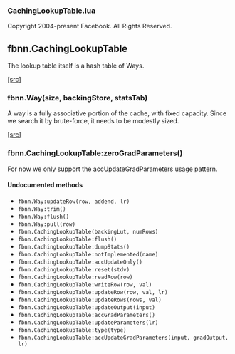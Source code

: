 

### CachingLookupTable.lua ###

Copyright 2004-present Facebook. All Rights Reserved.

<a name="fbnn.CachingLookupTable.dok"></a>


## fbnn.CachingLookupTable ##

The lookup table itself is a hash table of Ways.

<a class="entityLink" href="https://github.com/facebook/fbnn/blob/5dc9bb691436a7687026f4f39b2eea1c0b523ae8/fbnn/CachingLookupTable.lua#L13">[src]</a>
<a name="fbnn.Way"></a>


### fbnn.Way(size, backingStore, statsTab) ###

A way is a fully associative portion of the cache, with fixed
capacity. Since we search it by brute-force, it needs to be
modestly sized.

<a class="entityLink" href="https://github.com/facebook/fbnn/blob/5dc9bb691436a7687026f4f39b2eea1c0b523ae8/fbnn/CachingLookupTable.lua#L259">[src]</a>
<a name="fbnn.CachingLookupTable:zeroGradParameters"></a>


### fbnn.CachingLookupTable:zeroGradParameters() ###

For now we only support the accUpdateGradParameters usage pattern.


#### Undocumented methods ####

<a name="fbnn.Way:updateRow"></a>
 * `fbnn.Way:updateRow(row, addend, lr)`
<a name="fbnn.Way:trim"></a>
 * `fbnn.Way:trim()`
<a name="fbnn.Way:flush"></a>
 * `fbnn.Way:flush()`
<a name="fbnn.Way:pull"></a>
 * `fbnn.Way:pull(row)`
<a name="fbnn.CachingLookupTable"></a>
 * `fbnn.CachingLookupTable(backingLut, numRows)`
<a name="fbnn.CachingLookupTable:flush"></a>
 * `fbnn.CachingLookupTable:flush()`
<a name="fbnn.CachingLookupTable:dumpStats"></a>
 * `fbnn.CachingLookupTable:dumpStats()`
<a name="fbnn.CachingLookupTable:notImplemented"></a>
 * `fbnn.CachingLookupTable:notImplemented(name)`
<a name="fbnn.CachingLookupTable:accUpdateOnly"></a>
 * `fbnn.CachingLookupTable:accUpdateOnly()`
<a name="fbnn.CachingLookupTable:reset"></a>
 * `fbnn.CachingLookupTable:reset(stdv)`
<a name="fbnn.CachingLookupTable:readRow"></a>
 * `fbnn.CachingLookupTable:readRow(row)`
<a name="fbnn.CachingLookupTable:writeRow"></a>
 * `fbnn.CachingLookupTable:writeRow(row, val)`
<a name="fbnn.CachingLookupTable:updateRow"></a>
 * `fbnn.CachingLookupTable:updateRow(row, val, lr)`
<a name="fbnn.CachingLookupTable:updateRows"></a>
 * `fbnn.CachingLookupTable:updateRows(rows, val)`
<a name="fbnn.CachingLookupTable:updateOutput"></a>
 * `fbnn.CachingLookupTable:updateOutput(input)`
<a name="fbnn.CachingLookupTable:accGradParameters"></a>
 * `fbnn.CachingLookupTable:accGradParameters()`
<a name="fbnn.CachingLookupTable:updateParameters"></a>
 * `fbnn.CachingLookupTable:updateParameters(lr)`
<a name="fbnn.CachingLookupTable:type"></a>
 * `fbnn.CachingLookupTable:type(type)`
<a name="fbnn.CachingLookupTable:accUpdateGradParameters"></a>
 * `fbnn.CachingLookupTable:accUpdateGradParameters(input, gradOutput, lr)`
